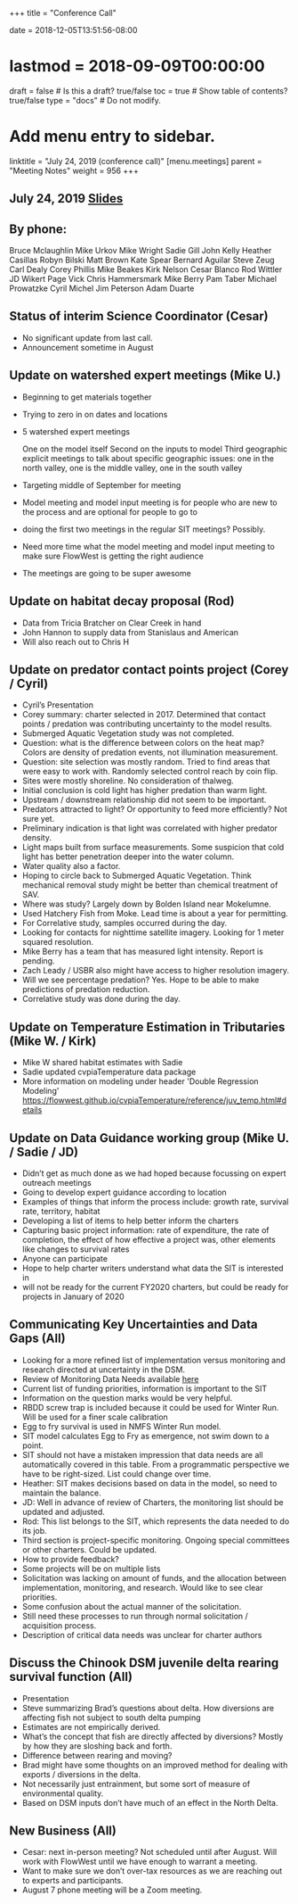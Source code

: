 +++
title = "Conference Call"

date = 2018-12-05T13:51:56-08:00
# lastmod = 2018-09-09T00:00:00

draft = false  # Is this a draft? true/false
toc = true  # Show table of contents? true/false
type = "docs"  # Do not modify.

# Add menu entry to sidebar.
linktitle = "July 24, 2019 (conference call)"
[menu.meetings]
  parent = "Meeting Notes"
  weight = 956
+++
## July 24, 2019 [Slides](https://cvpia-meeting-slides.s3-us-west-2.amazonaws.com/CVPIA+SIT+Call+In+Meeting+July+24+2019.pdf)
 
## By phone:
Bruce Mclaughlin
Mike Urkov
Mike Wright
Sadie Gill
John Kelly
Heather Casillas
Robyn Bilski
Matt Brown
Kate Spear
Bernard Aguilar
Steve Zeug
Carl Dealy
Corey Phillis
Mike Beakes
Kirk Nelson
Cesar Blanco
Rod Wittler
JD Wikert
Page Vick
Chris Hammersmark
Mike Berry
Pam Taber
Michael Prowatzke
Cyril Michel
Jim Peterson
Adam Duarte
 
 
## Status of interim Science Coordinator (Cesar)
* No significant update from last call.
* Announcement sometime in August
 
## Update on watershed expert meetings (Mike U.)
* Beginning to get materials together
* Trying to zero in on dates and locations
* 5 watershed expert meetings
 
   One on the model itself 
   Second on the inputs to model 
   Third geographic explicit meetings to talk about specific geographic issues: one in the north valley, one is the middle valley, one in the south valley
 
* Targeting middle of September for meeting
* Model meeting and model input meeting is for people who are new to the process and are optional for people to go to
* doing the first two meetings in the regular SIT meetings? Possibly.
* Need more time what the model meeting and model input meeting to make sure FlowWest is getting the right audience
* The meetings are going to be super awesome
 
## Update on habitat decay proposal (Rod)
* Data from Tricia Bratcher on Clear Creek in hand
* John Hannon to supply data from Stanislaus and American
* Will also reach out to Chris H
 
## Update on predator contact points project (Corey / Cyril)
* Cyril’s Presentation
* Corey summary: charter selected in 2017. Determined that contact points / predation was contributing uncertainty to the model results.
* Submerged Aquatic Vegetation study was not completed.
* Question: what is the difference between colors on the heat map? Colors are density of predation events, not illumination measurement.
* Question: site selection was mostly random. Tried to find areas that were easy to work with. Randomly selected control reach by coin flip.
* Sites were mostly shoreline. No consideration of thalweg.
* Initial conclusion is cold light has higher predation than warm light.
* Upstream / downstream relationship did not seem to be important.
* Predators attracted to light? Or opportunity to feed more efficiently? Not sure yet.
* Preliminary indication is that light was correlated with higher predator density.
* Light maps built from surface measurements. Some suspicion that cold light has better penetration deeper into the water column.
* Water quality also a factor.
* Hoping to circle back to Submerged Aquatic Vegetation. Think mechanical removal study might be better than chemical treatment of SAV.
* Where was study? Largely down by Bolden Island near Mokelumne.
* Used Hatchery Fish from Moke. Lead time is about a year for permitting.
* For Correlative study, samples occurred during the day.
* Looking for contacts for nighttime satellite imagery. Looking for 1 meter squared resolution.
* Mike Berry has a team that has measured light intensity. Report is pending.
* Zach Leady / USBR also might have access to higher resolution imagery.
* Will we see percentage predation? Yes. Hope to be able to make predictions of predation reduction.
* Correlative study was done during the day.
 
## Update on Temperature Estimation in Tributaries (Mike W. / Kirk)
* Mike W shared habitat estimates with Sadie
* Sadie updated cvpiaTemperature data package
* More information on modeling under header 'Double Regression Modeling' https://flowwest.github.io/cvpiaTemperature/reference/juv_temp.html#details
 
## Update on Data Guidance working group (Mike U. / Sadie / JD)  
* Didn’t get as much done as we had hoped because focussing on expert outreach meetings
* Going to develop expert guidance according to location
* Examples of things that inform the process include: growth rate, survival rate, territory, habitat 
* Developing a list of items to help better inform the charters
* Capturing basic project information: rate of expenditure, the rate of completion, the effect of how effective a project was, other elements like changes to survival rates
* Anyone can participate
* Hope to help charter writers understand what data the SIT is interested in
* will not be ready for the current FY2020 charters, but could be ready for projects in January of 2020
 
## Communicating Key Uncertainties and Data Gaps (All)
* Looking for a more refined list of implementation versus monitoring and research directed at uncertainty in the DSM.
* Review of Monitoring Data Needs available [here](https://drive.google.com/file/d/1rbPxNZMwPa-s0vsbp_fXKVehgi4So95P/view?usp=sharing)
* Current list of funding priorities, information is important to the SIT
* Information on the question marks would be very helpful.
* RBDD screw trap is included because it could be used for Winter Run. Will be used for a finer scale calibration   
* Egg to fry survival is used in NMFS Winter Run model.
* SIT model calculates Egg to Fry as emergence, not swim down to a point.
* SIT should not have a mistaken impression that data needs are all automatically covered in this table. From a programmatic perspective we have to be right-sized. List could change over time. 
* Heather: SIT makes decisions based on data in the model, so need to maintain the balance. 
* JD: Well in advance of review of Charters, the monitoring list should be updated and adjusted.
* Rod: This list belongs to the SIT, which represents the data needed to do its job.
* Third section is project-specific monitoring. Ongoing special committees or other charters. Could be updated.
* How to provide feedback?
* Some projects will be on multiple lists
* Solicitation was lacking on amount of funds, and the allocation between implementation, monitoring, and research. Would like to see clear priorities.
* Some confusion about the actual manner of the solicitation.
* Still need these processes to run through normal solicitation / acquisition process. 
* Description of critical data needs was unclear for charter authors
 
## Discuss the Chinook DSM juvenile delta rearing survival function (All)
* Presentation
* Steve summarizing Brad’s questions about delta. How diversions are affecting fish not subject to south delta pumping 
* Estimates are not empirically derived.
* What’s the concept that fish are directly affected by diversions? Mostly by how they are sloshing back and forth.
* Difference between rearing and moving?
* Brad might have some thoughts on an improved method for dealing with exports / diversions in the delta.
* Not necessarily just entrainment, but some sort of measure of environmental quality.
* Based on DSM inputs don’t have much of an effect in the North Delta.
 
## New Business (All)
* Cesar: next in-person meeting? Not scheduled until after August. Will work with FlowWest until we have enough to warrant a meeting.
* Want to make sure we don’t over-tax resources as we are reaching out to experts and participants.
* August 7 phone meeting will be a Zoom meeting.
 
